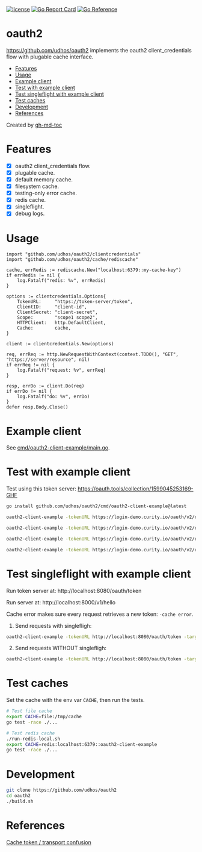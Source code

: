 [![license](http://img.shields.io/badge/license-MIT-blue.svg)](https://github.com/udhos/oauth2/blob/main/LICENSE)
[![Go Report Card](https://goreportcard.com/badge/github.com/udhos/oauth2)](https://goreportcard.com/report/github.com/udhos/oauth2)
[![Go Reference](https://pkg.go.dev/badge/github.com/udhos/oauth2.svg)](https://pkg.go.dev/github.com/udhos/oauth2)

# oauth2

https://github.com/udhos/oauth2 implements the oauth2 client_credentials flow with plugable cache interface.

* [Features](#features)
* [Usage](#usage)
* [Example client](#example-client)
* [Test with example client](#test-with-example-client)
* [Test singleflight with example client](#test-singleflight-with-example-client)
* [Test caches](#test-caches)
* [Development](#development)
* [References](#references)

Created by [gh-md-toc](https://github.com/ekalinin/github-markdown-toc.go)

# Features

- [X] oauth2 client_credentials flow.
- [X] plugable cache.
- [X] default memory cache.
- [X] filesystem cache.
- [X] testing-only error cache.
- [X] redis cache.
- [X] singleflight.
- [X] debug logs.

# Usage

```golang
import "github.com/udhos/oauth2/clientcredentials"
import "github.com/udhos/oauth2/cache/rediscache"

cache, errRedis := rediscache.New("localhost:6379::my-cache-key")
if errRedis != nil {
    log.Fatalf("redis: %v", errRedis)
}

options := clientcredentials.Options{
    TokenURL:     "https://token-server/token",
    ClientID:     "client-id",
    ClientSecret: "client-secret",
    Scope:        "scope1 scope2",
    HTTPClient:   http.DefaultClient,
    Cache:        cache,
}

client := clientcredentials.New(options)

req, errReq := http.NewRequestWithContext(context.TODO(), "GET", "https://server/resource", nil)
if errReq != nil {
    log.Fatalf("request: %v", errReq)
}

resp, errDo := client.Do(req)
if errDo != nil {
    log.Fatalf("do: %v", errDo)
}
defer resp.Body.Close()
```

# Example client

See [cmd/oauth2-client-example/main.go](cmd/oauth2-client-example/main.go).

# Test with example client

Test using this token server: https://oauth.tools/collection/1599045253169-GHF

```bash
go install github.com/udhos/oauth2/cmd/oauth2-client-example@latest

oauth2-client-example -tokenURL https://login-demo.curity.io/oauth/v2/oauth-token -clientID demo-backend-client -clientSecret MJlO3binatD9jk1

oauth2-client-example -tokenURL https://login-demo.curity.io/oauth/v2/oauth-token -clientID demo-backend-client -clientSecret MJlO3binatD9jk1 -cache file:/tmp/cache

oauth2-client-example -tokenURL https://login-demo.curity.io/oauth/v2/oauth-token -clientID demo-backend-client -clientSecret MJlO3binatD9jk1 -cache error

oauth2-client-example -tokenURL https://login-demo.curity.io/oauth/v2/oauth-token -clientID demo-backend-client -clientSecret MJlO3binatD9jk1 -cache redis:localhost:6379::oauth2-client-example
```

# Test singleflight with example client

Run token server at: http://localhost:8080/oauth/token

Run server at: http://localhost:8000/v1/hello

Cache error makes sure every request retrieves a new token: `-cache error`.

1. Send requests with singlefligh:

```bash
oauth2-client-example -tokenURL http://localhost:8080/oauth/token -targetURL http://localhost:8000/v1/hello -cache error -interval 0 -concurrent -count 10
```

2. Send requests WITHOUT singlefligh:

```bash
oauth2-client-example -tokenURL http://localhost:8080/oauth/token -targetURL http://localhost:8000/v1/hello -cache error -interval 0 -concurrent -count 10 -disableSingleflight
```

# Test caches

Set the cache with the env var `CACHE`, then run the tests.

```bash
# Test file cache
export CACHE=file:/tmp/cache
go test -race ./...

# Test redis cache
./run-redis-local.sh
export CACHE=redis:localhost:6379::oauth2-client-example
go test -race ./...
```

# Development

```bash
git clone https://github.com/udhos/oauth2
cd oauth2
./build.sh
```

# References

[Cache token / transport confusion](https://github.com/golang/oauth2/issues/84)
